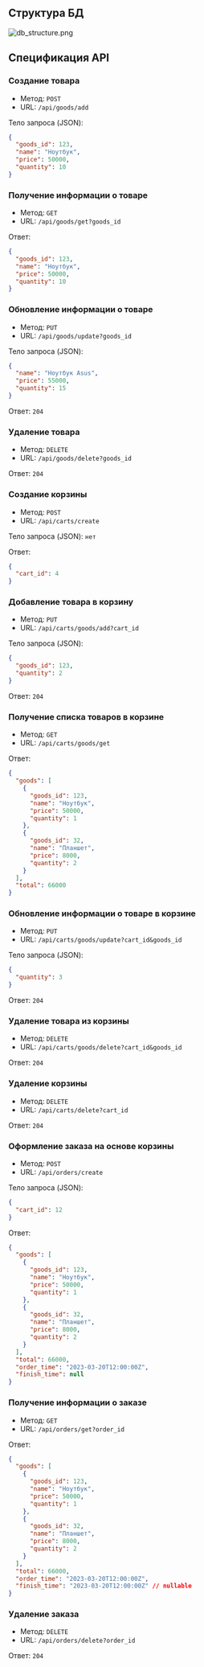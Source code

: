 ## Структура БД

![db_structure.png](db_structure.png)

## Спецификация API

### Создание товара

- Метод: `POST`
- URL: `/api/goods/add`

Тело запроса (JSON):

```json
{
  "goods_id": 123,
  "name": "Ноутбук",
  "price": 50000,
  "quantity": 10
}
```

### Получение информации о товаре

- Метод: `GET`
- URL: `/api/goods/get?goods_id`

Ответ:

```json
{
  "goods_id": 123,
  "name": "Ноутбук",
  "price": 50000,
  "quantity": 10
}
```

### Обновление информации о товаре

- Метод: `PUT`
- URL: `/api/goods/update?goods_id`

Тело запроса (JSON):

```json
{
  "name": "Ноутбук Asus",
  "price": 55000,
  "quantity": 15
}
```

Ответ: `204`

### Удаление товара

- Метод: `DELETE`
- URL: `/api/goods/delete?goods_id`

Ответ: `204`

### Создание корзины

- Метод: `POST`
- URL: `/api/carts/create`

Тело запроса (JSON): `нет`

Ответ:

```json
{
  "cart_id": 4
}
```

### Добавление товара в корзину

- Метод: `PUT`
- URL: `/api/carts/goods/add?cart_id`

Тело запроса (JSON):

```json
{
  "goods_id": 123,
  "quantity": 2
}
```

Ответ: `204`

### Получение списка товаров в корзине

- Метод: `GET`
- URL: `/api/carts/goods/get`

Ответ:

```json
{
  "goods": [
    {
      "goods_id": 123,
      "name": "Ноутбук",
      "price": 50000,
      "quantity": 1
    },
    {
      "goods_id": 32,
      "name": "Планшет",
      "price": 8000,
      "quantity": 2
    }
  ],
  "total": 66000
}
```

### Обновление информации о товаре в корзине

- Метод: `PUT`
- URL: `/api/carts/goods/update?cart_id&goods_id`

Тело запроса (JSON):

```json
{
  "quantity": 3
}
```

Ответ: `204`

### Удаление товара из корзины

- Метод: `DELETE`
- URL: `/api/carts/goods/delete?cart_id&goods_id`

Ответ: `204`

### Удаление корзины

- Метод: `DELETE`
- URL: `/api/carts/delete?cart_id`

Ответ: `204`

### Оформление заказа на основе корзины

- Метод: `POST`
- URL: `/api/orders/create`

Тело запроса (JSON):

```json
{
  "cart_id": 12
}
```

Ответ:

```json
{
  "goods": [
    {
      "goods_id": 123,
      "name": "Ноутбук",
      "price": 50000,
      "quantity": 1
    },
    {
      "goods_id": 32,
      "name": "Планшет",
      "price": 8000,
      "quantity": 2
    }
  ],
  "total": 66000,
  "order_time": "2023-03-20T12:00:00Z",
  "finish_time": null
}
```

### Получение информации о заказе

- Метод: `GET`
- URL: `/api/orders/get?order_id`

Ответ:

```json
{
  "goods": [
    {
      "goods_id": 123,
      "name": "Ноутбук",
      "price": 50000,
      "quantity": 1
    },
    {
      "goods_id": 32,
      "name": "Планшет",
      "price": 8000,
      "quantity": 2
    }
  ],
  "total": 66000,
  "order_time": "2023-03-20T12:00:00Z",
  "finish_time": "2023-03-20T12:00:00Z" // nullable
}
```

### Удаление заказа

- Метод: `DELETE`
- URL: `/api/orders/delete?order_id`

Ответ: `204`
